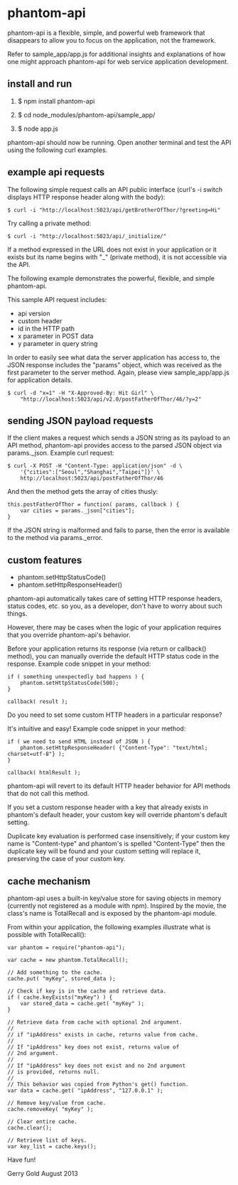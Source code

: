 phantom-api
===========

phantom-api is a flexible, simple, and powerful web framework that
disappears to allow you to focus on the application, not the
framework.

Refer to sample_app/app.js for additional insights and explanations of
how one might approach phantom-api for web service application
development.

install and run
---------------

1. $ npm install phantom-api

2. $ cd node_modules/phantom-api/sample_app/

3. $ node app.js

phantom-api should now be running. Open another terminal and test the
API using the following curl examples.

example api requests
--------------------

The following simple request calls an API public interface (curl's -i
switch displays HTTP response header along with the body):

    $ curl -i "http://localhost:5023/api/getBrotherOfThor/?greeting=Hi"

Try calling a private method:

    $ curl -i "http://localhost:5023/api/_initialize/"

If a method expressed in the URL does not exist in your application or
it exists but its name begins with "_" (private method), it is not
accessible via the API.

The following example demonstrates the powerful, flexible, and simple
phantom-api.

This sample API request includes:

 - api version
 - custom header
 - id in the HTTP path
 - x parameter in POST data
 - y parameter in query string

In order to easily see what data the server application has access to,
the JSON response includes the "params" object, which was received as
the first parameter to the server method. Again, please view
sample_app/app.js for application details.

    $ curl -d "x=1" -H "X-Approved-By: Hit Girl" \
        "http://localhost:5023/api/v2.0/postFatherOfThor/46/?y=2"

sending JSON payload requests
-----------------------------

If the client makes a request which sends a JSON string as its payload
to an API method, phantom-api provides access to the parsed JSON
object via params._json. Example curl request:

    $ curl -X POST -H "Content-Type: application/json" -d \
        '{"cities":["Seoul","Shanghai","Taipei"]}' \
        http://localhost:5023/api/postFatherOfThor/46

And then the method gets the array of cities thusly:

    this.postFatherOfThor = function( params, callback ) {
        var cities = params._json["cities"];
    }

If the JSON string is malformed and fails to parse, then the error is
available to the method via params._error.

custom features
---------------

 - phantom.setHttpStatusCode()
 - phantom.setHttpResponseHeader()

phantom-api automatically takes care of setting HTTP response headers,
status codes, etc. so you, as a developer, don't have to worry about
such things.

However, there may be cases when the logic of your application
requires that you override phantom-api's behavior.

Before your application returns its response (via return or callback()
method), you can manually override the default HTTP status code in the
response. Example code snippet in your method:

    if ( something unexpectedly bad happens ) {
        phantom.setHttpStatusCode(500);
    }

    callback( result );

Do you need to set some custom HTTP headers in a particular response?

It's intuitive and easy! Example code snippet in your method:

    if ( we need to send HTML instead of JSON ) {
        phantom.setHttpResponseHeader( {"Content-Type": "text/html; charset=utf-8"} );
    }

    callback( htmlResult );

phantom-api will revert to its default HTTP header behavior for API
methods that do not call this method.

If you set a custom response header with a key that already exists in
phantom's default header, your custom key will override phantom's
default setting.

Duplicate key evaluation is performed case insensitively; if your
custom key name is "Content-type" and phantom's is spelled
"Content-Type" then the duplicate key will be found and your custom
setting will replace it, preserving the case of your custom key.

cache mechanism
---------------

phantom-api uses a built-in key/value store for saving objects in
memory (currently not registered as a module with npm). Inspired by
the movie, the class's name is TotalRecall and is exposed by the
phantom-api module.

From within your application, the following examples illustrate what
is possible with TotalRecall():

    var phantom = require("phantom-api");

    var cache = new phantom.TotalRecall();

    // Add something to the cache.
    cache.put( "myKey", stored_data );

    // Check if key is in the cache and retrieve data.
    if ( cache.keyExists("myKey") ) {
        var stored_data = cache.get( "myKey" );
    }

    // Retrieve data from cache with optional 2nd argument.
    //
    // if "ipAddress" exists in cache, returns value from cache.
    //
    // If "ipAddress" key does not exist, returns value of
    // 2nd argument.
    // 
    // If "ipAddress" key does not exist and no 2nd argument
    // is provided, returns null.
    //
    // This behavior was copied from Python's get() function.
    var data = cache.get( "ipAddress", "127.0.0.1" );

    // Remove key/value from cache.
    cache.removeKey( "myKey" );

    // Clear entire cache.
    cache.clear();

    // Retrieve list of keys.
    var key_list = cache.keys();

Have fun!

Gerry Gold August 2013
